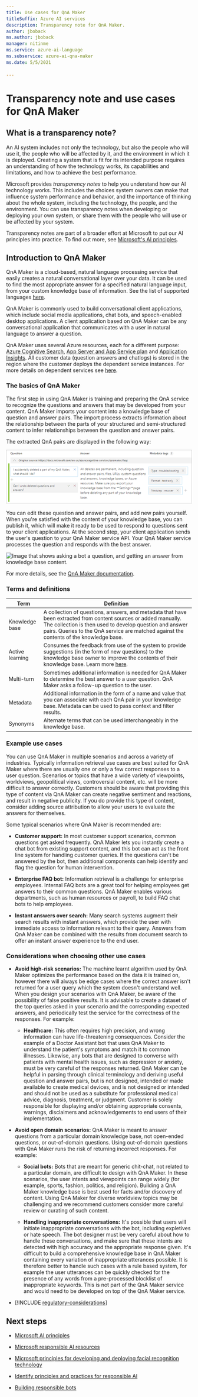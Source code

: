 ```yaml
---
title: Use cases for QnA Maker
titleSuffix: Azure AI services
description: Transparency note for QnA Maker.
author: jboback
ms.author: jboback
manager: nitinme
ms.service: azure-ai-language
ms.subservice: azure-ai-qna-maker
ms.date: 5/5/2021

---
```


# Transparency note and use cases for QnA Maker

## What is a transparency note?

An AI system includes not only the technology, but also the people who will use it, the people who will be affected by it, and the environment in which it is deployed. Creating a system that is fit for its intended purpose requires an understanding of how the technology works, its capabilities and limitations, and how to achieve the best performance.

Microsoft provides *transparency notes* to help you understand how our AI technology works. This includes the choices system owners can make that influence system performance and behavior, and the importance of thinking about the whole system, including the technology, the people, and the environment. You can use transparency notes when developing or deploying your own system, or share them with the people who will use or be affected by your system.

Transparency notes are part of a broader effort at Microsoft to put our AI principles into practice. To find out more, see [Microsoft's AI principles](https://www.microsoft.com/ai/responsible-ai).

## Introduction to QnA Maker

QnA Maker is a cloud-based, natural language processing service that easily creates a natural conversational layer over your data. It can be used to find the most appropriate answer for a specified natural language input, from your custom knowledge base of information. See the list of supported languages [here](/azure/ai-services/qnamaker/overview/language-support?tabs=v1).

QnA Maker is commonly used to build conversational client applications, which include social media applications, chat bots, and speech-enabled desktop applications. A client application based on QnA Maker can be any conversational application that communicates with a user in natural language to answer a question.

QnA Maker uses several Azure resources, each for a different purpose: [Azure Cognitive Search](/azure/ai-services/qnamaker/concepts/azure-resources#cognitive-search-resource), [App Server and App Service plan](/azure/ai-services/qnamaker/concepts/azure-resources#app-service-and-app-service-plan) and [Application Insights](/azure/ai-services/qnamaker/concepts/azure-resources#application-insights). All customer data (question answers and chatlogs) is stored in the region where the customer deploys the dependent service instances. For more details on dependent services see [here](/azure/ai-services/qnamaker/concepts/plan?tabs=v1).

### The basics of QnA Maker

The first step in using QnA Maker is training and preparing the QnA service to recognize the questions and answers that may be developed from your content.  QnA Maker imports your content into a knowledge base of question and answer pairs. The import process extracts information about the relationship between the parts of your structured and semi-structured content to infer relationships between the question and answer pairs.

The extracted QnA pairs are displayed in the following way:

![Image of an example question and answer with metadata.](media\qnamaker-qna-table.png)

You can edit these question and answer pairs, and add new pairs yourself. When you're satisfied with the content of your knowledge base, you can publish it, which will make it ready to be used to respond to questions sent to your client applications. At the second step, your client application sends the user's question to your QnA Maker service API. Your QnA Maker service processes the question and responds with the best answer.

![Image that shows asking a bot a question, and getting an answer from knowledge base
content.](media\qnamaker-request-response.png)

For more details, see the [QnA Maker documentation](/azure/ai-services/qnamaker/). 

### Terms and definitions

**Term**    |  **Definition**
------ | ------
Knowledge base   | A collection of questions, answers, and metadata that have been extracted from content sources or added manually. The collection is then used to develop question and answer pairs. Queries to the QnA service are matched against the contents of the knowledge base.
Active learning | Consumes the feedback from use of the system to provide suggestions (in the form of new questions) to the knowledge base owner to improve the contents of their knowledge base. Learn more [here](/azure/ai-services/qnamaker/how-to/use-active-learning?tabs=v1).
Multi-turn | Sometimes additional information is needed for QnA Maker to determine the best answer to a user question. QnA Maker asks a follow-up question to the user.
Metadata | Additional information in the form of a name and value that you can associate with each QnA pair in your knowledge base. Metadata can be used to pass context and filter results.
Synonyms  | Alternate terms that can be used interchangeably in the knowledge base.

### Example use cases

You can use QnA Maker in multiple scenarios and across a variety of industries. Typically information retrieval use cases are best suited for QnA Maker where there are usually one or only a few correct responses to a user question. Scenarios or topics that have a wide variety of viewpoints, worldviews, geopolitical views, controversial content, etc. will be more difficult to answer correctly. Customers should be aware that providing this type of content via QnA Maker can create negative sentiment and reactions, and result in negative publicity. If you do provide this type of content, consider adding source attribution to allow your users to evaluate the answers for themselves. 

Some typical scenarios where QnA Maker is recommended are:

- **Customer support:** In most customer support scenarios, common questions get asked frequently. QnA Maker lets you instantly create a chat bot from existing support content, and this bot can act as the front line system for handling customer queries. If the questions can't be answered by the bot, then additional components can help identify and flag the question for human intervention.

- **Enterprise FAQ bot:** Information retrieval is a challenge for enterprise employees. Internal FAQ bots are a great tool for helping employees get answers to their common questions. QnA Maker enables various departments, such as human resources or payroll, to build FAQ chat bots to help employees.

- **Instant answers over search:** Many search systems augment their search results with instant answers, which provide the user with immediate access to information relevant to their query. Answers from QnA Maker can be combined with the results from document search to offer an instant answer experience to the end user.

### Considerations when choosing other use cases

* **Avoid high-risk scenarios:** The machine learnt algorithm used by QnA Maker optimizes the performance based on the data it is trained on, however there will always be edge cases where the correct answer isn't returned for a user query which the system doesn't understand well. When you design your scenarios with QnA Maker, be aware of the possibility of false positive results. It is advisable to create a dataset of the top queries asked in your scenario and the corresponding expected answers, and periodically test the service for the correctness of the responses. For example:

  * **Healthcare:** This often requires high precision, and wrong information can have life-threatening consequences. Consider the example of a Doctor Assistant bot that uses QnA Maker to understand the patient's symptoms and match it to common illnesses.  Likewise, any bots that are designed to converse with patients with mental health issues, such as depression or anxiety, must be very careful of the responses returned. QnA Maker can be helpful in parsing through clinical terminology and deriving useful question and answer pairs, but is not designed, intended or made available to create medical devices, and is not designed or intended and should not be used as a substitute for professional medical advice, diagnosis, treatment, or judgment. Customer is solely responsible for displaying and/or obtaining appropriate consents, warnings, disclaimers and acknowledgements to end users of their implementation.

* **Avoid open domain scenarios:** QnA Maker is meant to answer questions from a particular domain knowledge base, not open-ended questions, or out-of-domain questions. Using out-of-domain questions with QnA Maker runs the risk of returning incorrect responses. For example:

  * **Social bots:** Bots that are meant for generic chit-chat, not related to a particular domain, are difficult to design with QnA Maker. In these scenarios, the user intents and viewpoints can range widely (for example, sports, fashion, politics, and religion). Building a QnA Maker knowledge base is best used for facts and/or discovery of content.  Using QnA Maker for diverse worldview topics may be challenging and we recommend customers consider more careful review or curating of such content.

  * **Handling inappropriate conversations:** It's possible that users will initiate inappropriate conversations with the bot, including expletives or hate speech. The bot designer must be very careful about how to handle these conversations, and make sure that these intents are detected with high accuracy and the appropriate response given. It's difficult to build a comprehensive knowledge base in QnA Maker containing every variation of inappropriate utterances possible. It is therefore better to handle such cases with a rule based system, for example the user utterances can be quickly checked for the presence of any words from a pre-processed blocklist of inappropriate keywords. This is not part of the QnA Maker service and would need to be developed on top of the QnA Maker service. 

* [!INCLUDE [regulatory-considerations](..\includes\regulatory-considerations.md)]

## Next steps

* [Microsoft AI principles](https://www.microsoft.com/ai/responsible-ai)

* [Microsoft responsible AI resources](https://www.microsoft.com/ai/responsible-ai-resources)

* [Microsoft principles for developing and deploying facial recognition technology](https://blogs.microsoft.com/wp-content/uploads/prod/sites/5/2018/12/MSFT-Principles-on-Facial-Recognition.pdf)

* [Identify principles and practices for responsible AI](/training/paths/responsible-ai-business-principles/)

* [Building responsible bots](https://www.microsoft.com/research/uploads/prod/2018/11/Bot_Guidelines_Nov_2018.pdf)
